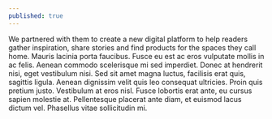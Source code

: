 ```yaml
---
published: true
---
```

We partnered with them to create a new digital platform to help readers gather inspiration, share stories and find products for the spaces they call home. Mauris lacinia porta faucibus. 
Fusce eu est ac eros vulputate mollis in ac felis. Aenean commodo scelerisque mi sed imperdiet. 
Donec at hendrerit nisi, eget vestibulum nisi. Sed sit amet magna luctus, facilisis erat quis, sagittis ligula. Aenean dignissim velit quis leo consequat ultricies. Proin quis pretium justo. Vestibulum at eros nisl. Fusce lobortis erat ante, eu cursus sapien molestie at. Pellentesque placerat ante diam, et euismod lacus dictum vel. Phasellus vitae sollicitudin mi.
